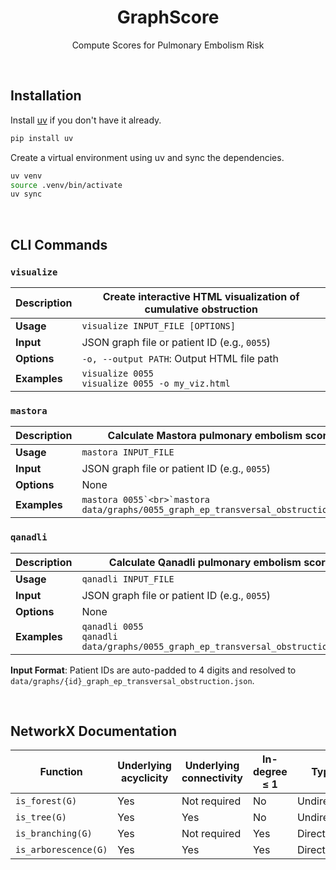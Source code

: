 <div align="center">

# GraphScore

Compute Scores for Pulmonary Embolism Risk

</div>

&#160;

## Installation

Install [uv](https://docs.astral.sh/uv/) if you don't have it already.

```bash
pip install uv
```

Create a virtual environment using uv and sync the dependencies.

```bash
uv venv
source .venv/bin/activate
uv sync
```

&#160;

## CLI Commands

### `visualize`

| **Description** | Create interactive HTML visualization of cumulative obstruction |
|-----------------|-----------------------------------------------------------------|
| **Usage**       | `visualize INPUT_FILE [OPTIONS]`                                |
| **Input**       | JSON graph file or patient ID (e.g., `0055`)                    |
| **Options**     | `-o, --output PATH`: Output HTML file path                      |
| **Examples**    | `visualize 0055`<br>`visualize 0055 -o my_viz.html`             |

### `mastora`

| **Description** | Calculate Mastora pulmonary embolism score                                         |
|-----------------|------------------------------------------------------------------------------------|
| **Usage**       | `mastora INPUT_FILE`                                                               |
| **Input**       | JSON graph file or patient ID (e.g., `0055`)                                       |
| **Options**     | None                                                                               |
| **Examples**    | ```mastora 0055`<br>`mastora data/graphs/0055_graph_ep_transversal_obstruction.json``` |

### `qanadli`

| **Description** | Calculate Qanadli pulmonary embolism score                                         |
|-----------------|------------------------------------------------------------------------------------|
| **Usage**       | `qanadli INPUT_FILE`                                                               |
| **Input**       | JSON graph file or patient ID (e.g., `0055`)                                       |
| **Options**     | None                                                                               |
| **Examples**    | `qanadli 0055`<br>`qanadli data/graphs/0055_graph_ep_transversal_obstruction.json` |

**Input Format**: Patient IDs are auto-padded to 4 digits and resolved to `data/graphs/{id}_graph_ep_transversal_obstruction.json`.

&#160;

## NetworkX Documentation

| Function             | Underlying acyclicity | Underlying connectivity | In-degree ≤ 1 | Type       | Morgane's graphs compatibility |
| -------------------- | --------------------- | ----------------------- | ------------- | ---------- | ------------------------------ |
| `is_forest(G)`       | Yes                   | Not required            | No            | Undirected | Yes                            |
| `is_tree(G)`         | Yes                   | Yes                     | No            | Undirected | Yes                            |
| `is_branching(G)`    | Yes                   | Not required            | Yes           | Directed   | Yes                            |
| `is_arborescence(G)` | Yes                   | Yes                     | Yes           | Directed   | Yes                            |
